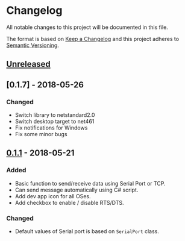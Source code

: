 # Changelog

All notable changes to this project will be documented in this file.

The format is based on [Keep a Changelog](http://keepachangelog.com/en/1.0.0/)
and this project adheres to [Semantic Versioning](http://semver.org/spec/v2.0.0.html).

## [Unreleased]

## [0.1.7] - 2018-05-26

### Changed

- Switch library to netstandard2.0
- Switch desktop target to net461
- Fix notifications for Windows
- Fix some minor bugs

## [0.1.1] - 2018-05-21

### Added

- Basic function to send/receive data using Serial Port or TCP.
- Can send message automatically using C# script.
- Add dev app icon for all OSes.
- Add checkbox to enable / disable RTS/DTS.

### Changed

- Default values of Serial port is based on `SerialPort` class.

[Unreleased]: https://github.com/junian/termqtt/compare/v0.1.1...HEAD
[0.1.1]: https://github.com/junian/termqtt/compare/v0.1.1...HEAD

